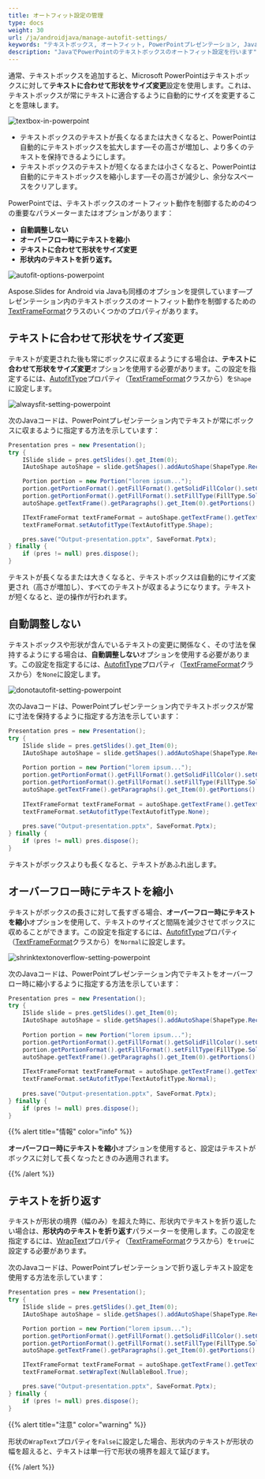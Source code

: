 ```yaml
---
title: オートフィット設定の管理
type: docs
weight: 30
url: /ja/androidjava/manage-autofit-settings/
keywords: "テキストボックス, オートフィット, PowerPointプレゼンテーション, Java, Aspose.Slides for Android via Java"
description: "JavaでPowerPointのテキストボックスのオートフィット設定を行います"
---
```


通常、テキストボックスを追加すると、Microsoft PowerPointはテキストボックスに対して**テキストに合わせて形状をサイズ変更**設定を使用します。これは、テキストボックスが常にテキストに適合するように自動的にサイズを変更することを意味します。

![textbox-in-powerpoint](textbox-in-powerpoint.png)

* テキストボックスのテキストが長くなるまたは大きくなると、PowerPointは自動的にテキストボックスを拡大します—その高さが増加し、より多くのテキストを保持できるようにします。
* テキストボックスのテキストが短くなるまたは小さくなると、PowerPointは自動的にテキストボックスを縮小します—その高さが減少し、余分なスペースをクリアします。

PowerPointでは、テキストボックスのオートフィット動作を制御するための4つの重要なパラメーターまたはオプションがあります：

* **自動調整しない**
* **オーバーフロー時にテキストを縮小**
* **テキストに合わせて形状をサイズ変更**
* **形状内のテキストを折り返す。**

![autofit-options-powerpoint](autofit-options-powerpoint.png)

Aspose.Slides for Android via Javaも同様のオプションを提供しています—プレゼンテーション内のテキストボックスのオートフィット動作を制御するための[TextFrameFormat](https://reference.aspose.com/slides/androidjava/com.aspose.slides/TextFrameFormat)クラスのいくつかのプロパティがあります。

## **テキストに合わせて形状をサイズ変更**

テキストが変更された後も常にボックスに収まるようにする場合は、**テキストに合わせて形状をサイズ変更**オプションを使用する必要があります。この設定を指定するには、[AutofitType](https://reference.aspose.com/slides/androidjava/com.aspose.slides/TextFrameFormat#getAutofitType--)プロパティ（[TextFrameFormat](https://reference.aspose.com/slides/androidjava/com.aspose.slides/TextFrameFormat)クラスから）を`Shape`に設定します。

![alwaysfit-setting-powerpoint](alwaysfit-setting-powerpoint.png)

次のJavaコードは、PowerPointプレゼンテーション内でテキストが常にボックスに収まるように指定する方法を示しています：

```java
Presentation pres = new Presentation();
try {
    ISlide slide = pres.getSlides().get_Item(0);
    IAutoShape autoShape = slide.getShapes().addAutoShape(ShapeType.Rectangle, 30, 30, 350, 100);

    Portion portion = new Portion("lorem ipsum...");
    portion.getPortionFormat().getFillFormat().getSolidFillColor().setColor(Color.BLACK);
    portion.getPortionFormat().getFillFormat().setFillType(FillType.Solid);
    autoShape.getTextFrame().getParagraphs().get_Item(0).getPortions().add(portion);

    ITextFrameFormat textFrameFormat = autoShape.getTextFrame().getTextFrameFormat();
    textFrameFormat.setAutofitType(TextAutofitType.Shape);

    pres.save("Output-presentation.pptx", SaveFormat.Pptx);
} finally {
    if (pres != null) pres.dispose();
}
```

テキストが長くなるまたは大きくなると、テキストボックスは自動的にサイズ変更され（高さが増加し）、すべてのテキストが収まるようになります。テキストが短くなると、逆の操作が行われます。

## **自動調整しない**

テキストボックスや形状が含んでいるテキストの変更に関係なく、その寸法を保持するようにする場合は、**自動調整しない**オプションを使用する必要があります。この設定を指定するには、[AutofitType](https://reference.aspose.com/slides/androidjava/com.aspose.slides/TextFrameFormat#getAutofitType--)プロパティ（[TextFrameFormat](https://reference.aspose.com/slides/androidjava/com.aspose.slides/TextFrameFormat)クラスから）を`None`に設定します。

![donotautofit-setting-powerpoint](donotautofit-setting-powerpoint.png)

次のJavaコードは、PowerPointプレゼンテーション内でテキストボックスが常に寸法を保持するように指定する方法を示しています：

```java
Presentation pres = new Presentation();
try {
    ISlide slide = pres.getSlides().get_Item(0);
    IAutoShape autoShape = slide.getShapes().addAutoShape(ShapeType.Rectangle, 30, 30, 350, 100);
	
    Portion portion = new Portion("lorem ipsum...");
    portion.getPortionFormat().getFillFormat().getSolidFillColor().setColor(Color.BLACK);
    portion.getPortionFormat().getFillFormat().setFillType(FillType.Solid);
    autoShape.getTextFrame().getParagraphs().get_Item(0).getPortions().add(portion);
	
    ITextFrameFormat textFrameFormat = autoShape.getTextFrame().getTextFrameFormat();
    textFrameFormat.setAutofitType(TextAutofitType.None);
	
    pres.save("Output-presentation.pptx", SaveFormat.Pptx);
} finally {
    if (pres != null) pres.dispose();
}
```

テキストがボックスよりも長くなると、テキストがあふれ出します。

## **オーバーフロー時にテキストを縮小**

テキストがボックスの長さに対して長すぎる場合、**オーバーフロー時にテキストを縮小**オプションを使用して、テキストのサイズと間隔を減少させてボックスに収めることができます。この設定を指定するには、[AutofitType](https://reference.aspose.com/slides/androidjava/com.aspose.slides/TextFrameFormat#getAutofitType--)プロパティ（[TextFrameFormat](https://reference.aspose.com/slides/androidjava/com.aspose.slides/TextFrameFormat)クラスから）を`Normal`に設定します。

![shrinktextonoverflow-setting-powerpoint](shrinktextonoverflow-setting-powerpoint.png)

次のJavaコードは、PowerPointプレゼンテーション内でテキストをオーバーフロー時に縮小するように指定する方法を示しています：

```java
Presentation pres = new Presentation();
try {
    ISlide slide = pres.getSlides().get_Item(0);
    IAutoShape autoShape = slide.getShapes().addAutoShape(ShapeType.Rectangle, 30, 30, 350, 100);
	
    Portion portion = new Portion("lorem ipsum...");
    portion.getPortionFormat().getFillFormat().getSolidFillColor().setColor(Color.BLACK);
    portion.getPortionFormat().getFillFormat().setFillType(FillType.Solid);
    autoShape.getTextFrame().getParagraphs().get_Item(0).getPortions().add(portion);
	
    ITextFrameFormat textFrameFormat = autoShape.getTextFrame().getTextFrameFormat();
    textFrameFormat.setAutofitType(TextAutofitType.Normal);
	
    pres.save("Output-presentation.pptx", SaveFormat.Pptx);
} finally {
    if (pres != null) pres.dispose();
}
```

{{% alert title="情報" color="info" %}}

**オーバーフロー時にテキストを縮小**オプションを使用すると、設定はテキストがボックスに対して長くなったときのみ適用されます。

{{% /alert %}}

## **テキストを折り返す**

テキストが形状の境界（幅のみ）を超えた時に、形状内でテキストを折り返したい場合は、**形状内のテキストを折り返す**パラメーターを使用します。この設定を指定するには、[WrapText](https://reference.aspose.com/slides/androidjava/com.aspose.slides/TextFrameFormat#getWrapText--)プロパティ（[TextFrameFormat](https://reference.aspose.com/slides/androidjava/com.aspose.slides/TextFrameFormat)クラスから）を`true`に設定する必要があります。

次のJavaコードは、PowerPointプレゼンテーションで折り返しテキスト設定を使用する方法を示しています：

```java
Presentation pres = new Presentation();
try {
    ISlide slide = pres.getSlides().get_Item(0);
    IAutoShape autoShape = slide.getShapes().addAutoShape(ShapeType.Rectangle, 30, 30, 350, 100);

    Portion portion = new Portion("lorem ipsum...");
    portion.getPortionFormat().getFillFormat().getSolidFillColor().setColor(Color.BLACK);
    portion.getPortionFormat().getFillFormat().setFillType(FillType.Solid);
    autoShape.getTextFrame().getParagraphs().get_Item(0).getPortions().add(portion);

    ITextFrameFormat textFrameFormat = autoShape.getTextFrame().getTextFrameFormat();
    textFrameFormat.setWrapText(NullableBool.True);

    pres.save("Output-presentation.pptx", SaveFormat.Pptx);
} finally {
    if (pres != null) pres.dispose();
}
```

{{% alert title="注意" color="warning" %}} 

形状の`WrapText`プロパティを`False`に設定した場合、形状内のテキストが形状の幅を超えると、テキストは単一行で形状の境界を超えて延びます。

{{% /alert %}}